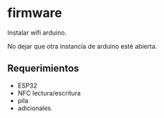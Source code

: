 # firmware

Instalar wifi arduino. 

No dejar que otra instancia de arduino esté abierta. 

## Requerimientos

- ESP32
- NFC lectura/escritura
- pila
- adicionales 

